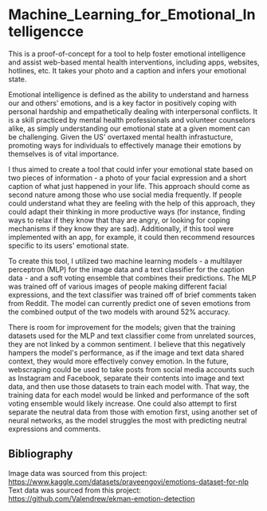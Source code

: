 # Machine_Learning_for_Emotional_Intelligencce
This is a proof-of-concept for a tool to help foster emotional intelligence and assist web-based mental health interventions, including apps, websites, hotlines, etc. It takes your photo and a caption and infers your emotional state. 

Emotional intelligence is defined as the ability to understand and harness our and others' emotions, and is a key factor in positively coping with personal hardship and empathetically dealing with interpersonal conflicts. It is a skill practiced by mental health professionals and volunteer counselors alike, as simply understanding our emotional state at a given moment can be challenging. Given the US' overtaxed mental health infrastucture, promoting ways for individuals to effectively manage their emotions by themselves is of vital importance. 

I thus aimed to create a tool that could infer your emotional state based on two pieces of information - a photo of your facial expression and a short caption of what just happened in your life. This approach should come as second nature among those who use social media frequently. If people could understand what they are feeling with the help of this approach, they could adapt their thinking in more productive ways (for instance, finding ways to relax if they know that thay are angry, or looking for coping mechanisms if they know they are sad). Additionally, if this tool were implemented with an app, for example, it could then recommend resources specific to its users' emotional state.

To create this tool, I utilized two machine learning models - a multilayer perceptron (MLP) for the image data and a text classifier for the caption data - and a soft voting ensemble that combines their predictions. The MLP was trained off of various images of people making different facial expressions, and the text classifier was trained off of brief comments taken from Reddit. The model can currently predict one of seven emotions from the combined output of the two models with around 52% accuracy.

There is room for improvement for the models; given that the training datasets used for the MLP and text classifier come from unrelated sources, they are not linked by a common sentiment. I believe that this negatively hampers the model's performance, as if the image and text data shared context, they would more effectively convey emotion. In the future, webscraping could be used to take posts from social media accounts such as Instagram and Facebook, separate their contents into image and text data, and then use those datasets to train each model with. That way, the training data for each model would be linked and performance of the soft voting ensemble would likely increase. One could also attempt to first separate the neutral data from those with emotion first, using another set of neural networks, as the model struggles the most with predicting neutral expressions and comments. 

## Bibliography
Image data was sourced from this project: https://www.kaggle.com/datasets/praveengovi/emotions-dataset-for-nlp
Text data was sourced from this project: https://github.com/Valendrew/ekman-emotion-detection

